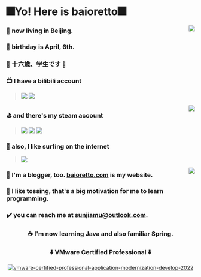 # 🎆Yo! Here is baioretto🎆

<a href="https://github.com/Ba1oretto"><img align="right" src="https://github-readme-stats.vercel.app/api?username=Ba1oretto&hide=prs,issues,contribs&count_private=true&show_icons=true&title_color=9400D3&text_color=FF1493&icon_color=fe1afe&bg_color=angle,FFC0CB,ffc0c6,ffc0c1,ffc0c0,ffc4c0,ffc8c0,ffccc0,ffd0c0,ffd4c0,ffd8c0,ffdcc0,ffe0c0,ffe4c0,ffe4c0,ffecc0,fff0c0,fff4c0,fff8c0,fffcc0,f9ffc0,f4ffc0,f4ffc0,e2ffc0&hide_border=true&locale=en&line_height=35"></a>

### 🏰 now living in Beijing.
### 🎉 birthday is April, 6th.
### 🍥 十六歳、学生です 🍥

### 📺 I have a bilibili account
> <a href="https://space.bilibili.com/361996128"><img src="https://img.shields.io/badge/bilibili-Ba1oretto-fb7299/?color=FFC0CB&style=plastic&logo=bilibili&labelColor=fb7299"></a> <a href="https://space.bilibili.com/361996128"><img src="https://img.shields.io/badge/dynamic/json?color=F0E68C&label=current%20fans&query=%24.data.totalSubs&url=https%3A%2F%2Fapi.spencerwoo.com%2Fsubstats%2F%3Fsource%3Dbilibili%26queryKey%3D361996128&style=plastic&logo=bilibili&labelColor=FFC0CB"></a>

<a href="https://github.com/Ba1oretto"><img align="right" src="https://github-readme-stats.vercel.app/api/top-langs/?username=Ba1oretto&layout=compact&hide_title=true&bg_color=angle,89a2ff,8992ff,898aff,8f89ff,9e89ff,ad89ff,bc89ff,cb89ff,da89ff,e989ff,f089ff,f789ff&text_color=FFD700&hide_border=true"></a>

### ⛳️ and there's my steam account 
> <a href="https://steamcommunity.com/id/baioretto"><img src="https://img.shields.io/badge/steam-Baioretto-192640/?color=192640&style=plastic&logo=steam&labelColor=204b78"></a> <a href="https://steamcommunity.com/id/ba1oretto"><img src="https://img.shields.io/badge/dynamic/json?color=192640&label=games&query=%24.data.totalSubs&url=https%3A%2F%2Fapi.spencerwoo.com%2Fsubstats%2F%3Fsource%3DsteamGames%26queryKey%3D76561198969466418%26source%3DsteamGames%26queryKey%3D76561199219358010&style=plastic&logo=steam&labelColor=204b78"></a> <a href="https://steamcommunity.com/id/baioretto"><img src="https://img.shields.io/badge/dynamic/json?color=192640&label=friends&query=%24.data.totalSubs&suffix=%20&url=https%3A%2F%2Fapi.spencerwoo.com%2Fsubstats%2F%3Fsource%3DsteamFriends%26queryKey%3D76561198969466418%26source%3DsteamGames%26queryKey%3D76561199219358010&style=plastic&logo=steam&labelColor=204b78"></a>

### 🤺 also, I like surfing on the internet 
> <a href="https://twitter.com/ZeroTwo08100166"><img src="https://img.shields.io/badge/twitter-Baioretto-*/?color=1a8cd8&style=plastic&labelColor=deff74&logo=twitter"></a>

<a href="https://github.com/Ba1oretto/ba1oretto.github.io"><img align="right" src="https://github-readme-stats.vercel.app/api/pin/?username=Ba1oretto&repo=ba1oretto.github.io&show_owner=true&bg_color=angle,98fb98,9affa7,9affb4,9affc1,9affce,9affdb,9affe8,9afff5,9afbff,9aedff,9adfff,9ad8ff,9acaff,9abcff,9aaeff,9aaeff,a19aff,ae9aff&text_color=DB7093&hide_border=true"></a>

### 📖 I'm a blogger, too. [baioretto.com](https://baioretto.com) is my website.

### 🔎 I like tossing, that's a big motivation for me to learn programming.

### ✔️ you can reach me at [sunjiamu@outlook.com](mailto:sunjiamu@outlook.com).

### <p align="center"> ☕ I'm now learning Java and also familiar Spring. <p>
  
### <p align="center"> ⬇️ VMware Certified Professional ⬇️ <p>

<div align="center"><a href="https://www.credly.com/badges/1fa68c81-7333-4cf3-917a-6bbcec4bde26/public_url"><img src="https://user-images.githubusercontent.com/66552396/151163608-c042d456-23a7-49ff-82eb-7cd07bae445b.png" alt="vmware-certified-professional-application-modernization-develop-2022"></a></div>

